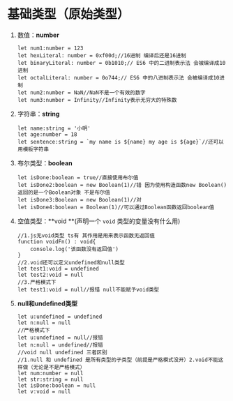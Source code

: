 # 基础类型（原始类型）

1. 数值：**number**

   ```tsx
   let num1:number = 123
   let hexLiteral: number = 0xf00d;//16进制 编译后还是16进制
   let binaryLiteral: number = 0b1010;// ES6 中的二进制表示法 会被编译成10进制
   let octalLiteral: number = 0o744;// ES6 中的八进制表示法 会被编译成10进制
   let num2:number = NaN//NaN不是一个有效的数字
   let num3:number = Infinity//Infinity表示无穷大的特殊数
   ```

2. 字符串：**string**

   ```tsx
   let name:string = '小明'
   let age:number = 18
   let sentence:string = `my name is ${name} my age is ${age}`//还可以用模板字符串
   ```

3. 布尔类型：**boolean**

   ```tsx
   let isDone:boolean = true//直接使用布尔值
   let isDone2:boolean = new Boolean(1)//错 因为使用构造函数new Boolean()返回的是一个Boolean对象 不是布尔值
   let isDone3:Boolean = new Boolean(1)//对
   let isDone4:boolean = Boolean(1)//可以通过Boolean函数返回boolean值
   ```

4. 空值类型：**void **(声明一个 `void` 类型的变量没有什么用)

   ```tsx
   //1.js无void类型 ts有 其作用是用来表示函数无返回值
   function voidFn() : void{
       console.log('该函数没有返回值')
   }
   //2.void还可以定义undefined和null类型
   let test1:void = undefined
   let test2:void = null
   //3.严格模式下
   let test1:void = null//报错 null不能赋予void类型
   ```

5. **null和undefined类型**

   ```tsx
   let u:undefined = undefined
   let n:null = null
   //严格模式下
   let u:undefined = null//报错
   let n:null = undefined//报错
   //void null undefined 三者区别
   //1.null 和 undefined 是所有类型的子类型（前提是严格模式没开）2.void不能这样做（无论是不是严格模式）
   let num:number = null
   let str:string = null
   let isDone:boolean = null
   let v:void = null
   ```
